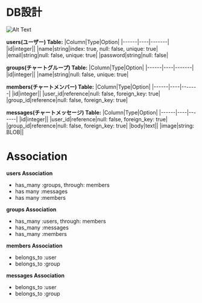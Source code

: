 # DB設計

![Alt Text](https://media.giphy.com/media/vFKqnCdLPNOKc/giphy.gif)

**users(ユーザー) Table:**
|Column|Type|Option|
|------|----|-------|
|id|integer||
|name|string|index: true, null: false, unique: true|
|email|string|null: false, unique: true|
|password|string|null: false|

**groups(チャートグループ) Table:**
|Column|Type|Option|
|------|----|-------|
|id|integer||
|name|string|null: false, unique: true|

**members(チャートメンバー) Table:**
|Column|Type|Option|
|------|----|-------|
|id|integer||
|user_id|reference|null: false, foreign_key: true|
|group_id|reference|null: false, foreign_key: true|

**messages(チャートメッセージ) Table:**
|Column|Type|Option|
|------|----|-------|
|id|integer||
|user_id|reference|null: false, foreign_key: true|
|group_id|reference|null: false, foreign_key: true|
|body|text||
|image|string: BLOB||


# Association

**users Association**
- has_many :groups, through: members
- has many :messages
- has many :members

**groups Association**
- has_many :users, through: members
- has_many :messages
- has_many :members

**members Association**
- belongs_to :user
- belongs_to :group

**messages Association**
- belongs_to :user
- belongs_to :group
